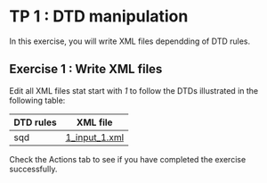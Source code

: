 # TP 1 : DTD manipulation

In this exercise, you will write XML files dependding of DTD rules.

## Exercise 1 : Write XML files
Edit all XML files stat start with _1_ to follow the DTDs illustrated in the following table:

| DTD rules | XML file |
| --- | --- |
| <!DOCTYPE INVENTAIRE [ <br/> sqd | [1_input_1.xml](link_to_xml_file) |


     
  Check the Actions tab to see if you have completed the exercise successfully.
